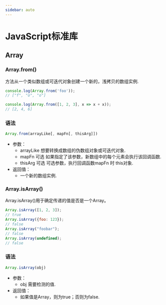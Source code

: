 ```yaml
---
sidebar: auto
---
```


# JavaScript标准库

## Array

### Array.from()

方法从一个类似数组或可迭代对象创建一个新的，浅拷贝的数组实例.

``` js
console.log(Array.from('foo'));
// ["f", "o", "o"]

console.log(Array.from([1, 2, 3], x => x + x));
// [2, 4, 6]
```

### 语法
``` js
Array.from(arrayLike[, mapFn[, thisArg]])
```

* 参数：
   - arrayLike 想要转换成数组的伪数组对象或可迭代对象.
   - mapFn 可选  如果指定了该参数，新数组中的每个元素会执行该回调函数.
   - thisArg 可选 可选参数，执行回调函数mapFn 时 this对象.
* 返回值：
   - 一个新的数组实例.


### Array.isArray()

Array.isArray()用于确定传递的值是否是一个Array。

``` js
Array.isArray([1, 2, 3]);
// true
Array.isArray({foo: 123});
// false
Array.isArray("foobar");
// false
Array.isArray(undefined);
// false
```

### 语法
``` js
Array.isArray(obj)
```

* 参数：
  - obj 需要检测的值.
* 返回值：
  - 如果值是Array，则为true；否则为false.

